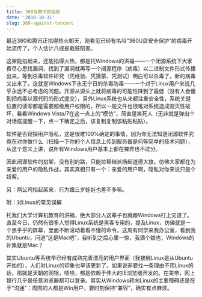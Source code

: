 ```yaml
---
title: 360与腾讯的掐架
date: '2010-10-31'
slug: 360-against-tencent
---
```


最近360和腾讯正掐得热火朝天，刚看见已经有名叫“360U盘安全保护”的病毒开始流传了，个人估计八成是栽赃陷害。

这架能掐起来，还能掐得火热，都是托Windows的洪福——一个闭源系统下大家费尽心思找漏洞，找到了漏洞就再写一个闭源程序（病毒）以二进制文件形式传播出来，等到杀毒软件研究（凭经验、凭猜蒙、凭测试）明白可以杀毒了，新的病毒又出来了。这就是Windows下永无宁日的杀毒防毒——一个对于Linux用户来说几乎永远不必考虑的问题。开源从源头上就将病毒的可能性降到了最低（没有人会傻到把病毒以源代码的形式提交），另外Linux系统也从来都注重安全性，系统关键位置的读写都是需要超级用户权限的，所以一般文件也很难对系统造成毁灭性破坏，看看Windows Vista/7在这一点上的“模仿”，简直是笑死人（无非就是弹出个对话框提醒一下，点一下确定之后，该复制复制该粘贴粘贴）。

软件是否窥探用户隐私，这是很难100%确定的事情，因为你无法知道闭源软件究竟在对你做什么（扫描一下你的个人信息上传到服务器是何等简单的技术问题），从这个意义上讲，说所有Windows用户基本上都在裸奔也不过分。

因此闭源软件的掐架，没有别的路，只能拉帮结派扬起道德大旗，仿佛大家都在为亲爱的用户的隐私作战，其实真相只有一个：亲爱的用户啊，隐私对你来说只是个娇客。

另：两公司掐起架来，行为跟三岁娃娃也差不多嘛。


附：对Linux的常见误解


托我们大学计算机教育的洪福，绝大部分人这辈子也就跟Windows打上交道了。直至今日，仍然有很多人觉得Linux系统是黑客专用的，提及Linux，仿佛就是一个黑乎乎的屏幕，里面不断滚动着看不懂的命令。这周有同学来我办公室，看到我的Ubuntu，问道“这是Mac吧”，我听到之后心里一惊，我滴个娘也，Windows的补集就是Mac？

其实Ubuntu等系统早已经有成熟完善漂亮的用户界面（我接触Linux是从Ubuntu开始的），人们对Linux的印象也早该更新了。如果说非要找一条理由不用Linux的话，那就是天朝的网银，啧啧，都是依赖于伟大的IE浏览器开发的。在美帝，网上银行几乎是任意浏览器都可以登录。其实从Windows转向Linux的主要障碍还是在于“沟通”：周围的人都是Win用户，要时刻保持“兼容”，确实有点麻烦。
